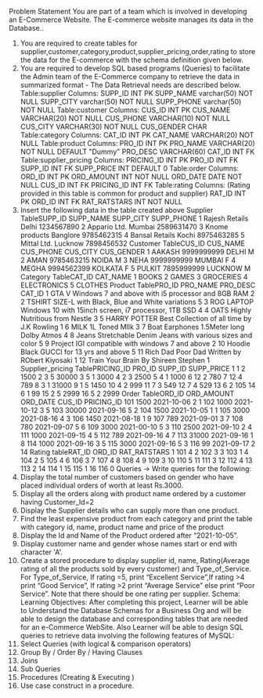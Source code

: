 Problem Statement
You are part of a team which is involved in developing an E-Commerce Website.
The E-commerce website manages its data in the Database..
1) You are required to create tables for supplier,customer,category,product,supplier_pricing,order,rating to store the data for the
E-commerce with the schema definition given below.
2) You are required to develop SQL based programs (Queries) to facilitate the Admin team of the E-Commerce company to retrieve the data in
summarized format - The Data Retrieval needs are described below.
Table:supplier
Columns:
SUPP_ID INT PK
SUPP_NAME varchar(50)
NOT NULL
SUPP_CITY varchar(50)
NOT NULL
SUPP_PHONE varchar(50)
NOT NULL
Table:customer
Columns:
CUS_ID INT PK
CUS_NAME VARCHAR(20)
NOT NULL
CUS_PHONE VARCHAR(10)
NOT NULL
CUS_CITY VARCHAR(30)
NOT NULL
CUS_GENDER CHAR
Table:category
Columns:
CAT_ID INT PK
CAT_NAME VARCHAR(20)
NOT NULL
Table:product
Columns:
PRO_ID INT PK
PRO_NAME VARCHAR(20)
NOT NULL
DEFAULT
"Dummy"
PRO_DESC VARCHAR(60)
CAT_ID INT FK
Table:supplier_pricing
Columns:
PRICING_ID INT PK
PRO_ID INT FK
SUPP_ID INT FK
SUPP_PRICE INT
DEFAULT 0
Table:order
Columns:
ORD_ID INT PK
ORD_AMOUNT INT
NOT NULL
ORD_DATE DATE
NOT NULL
CUS_ID INT FK
PRICING_ID INT FK
Table:rating
Columns: (Rating provided in this table is common for product and supplier)
RAT_ID INT PK
ORD_ID INT FK
RAT_RATSTARS INT
NOT NULL
3) Insert the following data in the table created above
Supplier TableSUPP_ID SUPP_NAME SUPP_CITY SUPP_PHONE
1 Rajesh Retails Delhi 1234567890
2 Appario Ltd. Mumbai 2589631470
3 Knome products Banglore 9785462315
4 Bansal Retails Kochi 8975463285
5 Mittal Ltd. Lucknow 7898456532
Customer TableCUS_ID CUS_NAME CUS_PHONE CUS_CITY CUS_GENDER
1 AAKASH 9999999999 DELHI M
2 AMAN 9785463215 NOIDA M
3 NEHA 9999999999 MUMBAI F
4 MEGHA 9994562399 KOLKATA F
5 PULKIT 7895999999 LUCKNOW M
Category TableCAT_ID CAT_NAME
1 BOOKS
2 GAMES
3 GROCERIES
4 ELECTRONICS
5 CLOTHES
Product TablePRO_ID PRO_NAME PRO_DESC CAT_ID
1 GTA V Windows 7 and above with i5 processor and 8GB RAM 2
2 TSHIRT SIZE-L with Black, Blue and White variations 5
3 ROG LAPTOP Windows 10 with 15inch screen, i7 processor, 1TB SSD 4
4 OATS Highly Nutritious from Nestle 3
5 HARRY POTTER Best Collection of all time by J.K Rowling 1
6 MILK 1L Toned MIlk 3
7 Boat Earphones 1.5Meter long Dolby Atmos 4
8 Jeans Stretchable Denim Jeans with various sizes and color 5
9 Project IGI compatible with windows 7 and above 2
10 Hoodie Black GUCCI for 13 yrs and above 5
11 Rich Dad Poor Dad Written by RObert Kiyosaki 1
12 Train Your Brain By Shireen Stephen 1
Supplier_pricing TablePRICING_ID PRO_ID SUPP_ID SUPP_PRICE
1 1 2 1500
2 3 5 30000
3 5 1 3000
4 2 3 2500
5 4 1 1000
6 12 2 780
7 12 4 789
8 3 1 31000
9 1 5 1450
10 4 2 999
11 7 3 549
12 7 4 529
13 6 2 105
14 6 1 99
15 2 5 2999
16 5 2 2999
Order TableORD_ID ORD_AMOUNT ORD_DATE CUS_ID PRICING_ID
101 1500 2021-10-06 2 1
102 1000 2021-10-12 3 5
103 30000 2021-09-16 5 2
104 1500 2021-10-05 1 1
105 3000 2021-08-16 4 3
106 1450 2021-08-18 1 9
107 789 2021-09-01 3 7
108 780 2021-09-07 5 6
109 3000 2021-00-10 5 3
110 2500 2021-09-10 2 4
111 1000 2021-09-15 4 5
112 789 2021-09-16 4 7
113 31000 2021-09-16 1 8
114 1000 2021-09-16 3 5
115 3000 2021-09-16 5 3
116 99 2021-09-17 2 14
Rating tableRAT_ID ORD_ID RAT_RATSTARS
1 101 4
2 102 3
3 103 1
4 104 2
5 105 4
6 106 3
7 107 4
8 108 4
9 109 3
10 110 5
11 111 3
12 112 4
13 113 2
14 114 1
15 115 1
16 116 0
Queries →
Write queries for the following:
4) Display the total number of customers based on gender who have placed individual orders of worth at least Rs.3000.
5) Display all the orders along with product name ordered by a customer having Customer_Id=2
6) Display the Supplier details who can supply more than one product.
7) Find the least expensive product from each category and print the table with category id, name, product name and price of the product
8) Display the Id and Name of the Product ordered after “2021-10-05”.
9) Display customer name and gender whose names start or end with character 'A'.
10) Create a stored procedure to display supplier id, name, Rating(Average rating of all the products sold by every customer) and
Type_of_Service. For Type_of_Service, If rating =5, print “Excellent Service”,If rating >4 print “Good Service”, If rating >2 print “Average
Service” else print “Poor Service”. Note that there should be one rating per supplier.
Schema:
Learning Objectives:
After completing this project,
Learner will be able to Understand the Database Schemas for a Business Org and will be able to design the database and
corresponding tables that are needed for an e-Commerce WebSite.
Also Learner will be able to design SQL queries to retrieve data involving the following features of MySQL:
1) Select Queries (with logical & comparison operators)
2) Group By / Order By / Having Clauses
3) Joins
4) Sub Queries
5) Procedures (Creating & Executing )
6) Use case construct in a procedure.
